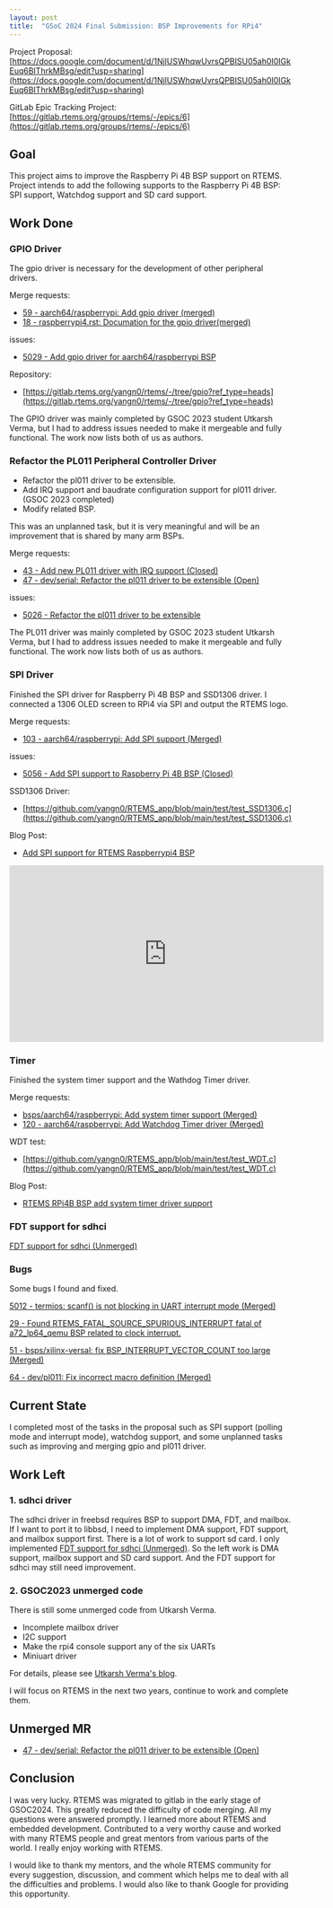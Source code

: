 ```yaml
---
layout: post
title:  "GSoC 2024 Final Submission: BSP Improvements for RPi4"
---
```


Project Proposal: [https://docs.google.com/document/d/1NjlUSWhqwUvrsQPBISU05ah0I0IGkEuq6BIThrkMBsg/edit?usp=sharing](https://docs.google.com/document/d/1NjlUSWhqwUvrsQPBISU05ah0I0IGkEuq6BIThrkMBsg/edit?usp=sharing)

GitLab Epic Tracking Project: [https://gitlab.rtems.org/groups/rtems/-/epics/6](https://gitlab.rtems.org/groups/rtems/-/epics/6)

## Goal
This project aims to improve the Raspberry Pi 4B BSP support on RTEMS. Project intends to add the following supports to the Raspberry Pi 4B BSP: SPI support, Watchdog support and SD card support.

## Work Done

### GPIO Driver

The gpio driver is necessary for the development of other peripheral drivers. 

Merge requests:
- [59 - aarch64/raspberrypi: Add gpio driver (merged)](https://gitlab.rtems.org/rtems/rtos/rtems/-/merge_requests/59)
- [18 - raspberrypi4.rst: Documation for the gpio driver(merged)](https://gitlab.rtems.org/rtems/docs/rtems-docs/-/merge_requests/18)

issues:
- [5029 - Add gpio driver for aarch64/raspberrypi BSP](https://gitlab.rtems.org/rtems/rtos/rtems/-/issues/5029)

Repository:
- [https://gitlab.rtems.org/yangn0/rtems/-/tree/gpio?ref_type=heads](https://gitlab.rtems.org/yangn0/rtems/-/tree/gpio?ref_type=heads)

The GPIO driver was mainly completed by GSOC 2023 student Utkarsh Verma, but I had to address issues needed to make it mergeable and fully functional. The work now lists both of us as authors.

### Refactor the PL011 Peripheral Controller Driver

- Refactor the pl011 driver to be extensible.
- Add IRQ support and baudrate configuration support for pl011 driver. (GSOC 2023 completed)
- Modify related BSP.

This was an unplanned task, but it is very meaningful and will be an improvement that is shared by many arm BSPs.

Merge requests:
- [43 - Add new PL011 driver with IRQ support (Closed)](https://gitlab.rtems.org/rtems/rtos/rtems/-/merge_requests/43)
- [47 - dev/serial: Refactor the pl011 driver to be extensible (Open)](https://gitlab.rtems.org/rtems/rtos/rtems/-/merge_requests/47)

issues:
- [5026 - Refactor the pl011 driver to be extensible](https://gitlab.rtems.org/rtems/rtos/rtems/-/issues/5026)

The PL011 driver was mainly completed by GSOC 2023 student Utkarsh Verma, but I had to address issues needed to make it mergeable and fully functional. The work now lists both of us as authors.

### SPI Driver
Finished the SPI driver for Raspberry Pi 4B BSP and SSD1306 driver. I connected a 1306 OLED screen to RPi4 via SPI and output the RTEMS logo.

Merge requests:
- [103 - aarch64/raspberrypi: Add SPI support (Merged)](https://gitlab.rtems.org/rtems/rtos/rtems/-/merge_requests/103)

issues:
- [5056 - Add SPI support to Raspberry Pi 4B BSP (Closed)](https://gitlab.rtems.org/rtems/rtos/rtems/-/issues/5056)

SSD1306 Driver:
- [https://github.com/yangn0/RTEMS_app/blob/main/test/test_SSD1306.c](https://github.com/yangn0/RTEMS_app/blob/main/test/test_SSD1306.c)

Blog Post:
- [Add SPI support for RTEMS Raspberrypi4 BSP](https://yangn0.github.io/2024/07/24/Add-SPI-support-for-RTEMS-Raspberrypi4-BSP.html)

<iframe width="560" height="315" src="https://www.youtube.com/embed/DFtzoiYVMiQ?si=sG2gWWefTS6fUv-X" title="YouTube video player" frameborder="0" allow="accelerometer; autoplay; clipboard-write; encrypted-media; gyroscope; picture-in-picture; web-share" referrerpolicy="strict-origin-when-cross-origin" allowfullscreen></iframe>

### Timer
Finished the system timer support and the Wathdog Timer driver.

Merge requests:
- [bsps/aarch64/raspberrypi: Add system timer support (Merged)](https://gitlab.rtems.org/rtems/rtos/rtems/-/commit/00f0d307b49097236dd10329456bb4103c283024)
- [120 - aarch64/raspberrypi: Add Watchdog Timer driver (Merged)](https://gitlab.rtems.org/rtems/rtos/rtems/-/merge_requests/120)

WDT test:
- [https://github.com/yangn0/RTEMS_app/blob/main/test/test_WDT.c](https://github.com/yangn0/RTEMS_app/blob/main/test/test_WDT.c)

Blog Post:
- [RTEMS RPi4B BSP add system timer driver support](https://yangn0.github.io/2024/05/22/RTEMS-RPi4B-BSP-add-system-timer-driver-support.html)

### FDT support for sdhci
[FDT support for sdhci (Unmerged)](https://gitlab.rtems.org/yangn0/rtems/-/commit/470d9cb763b4689b519ef069b61717d7a23c7780)

### Bugs
Some bugs I found and fixed.

[5012 - termios: scanf() is not blocking in UART interrupt mode (Merged)](https://gitlab.rtems.org/rtems/rtos/rtems/-/issues/5012)

[29 - Found RTEMS_FATAL_SOURCE_SPURIOUS_INTERRUPT fatal of a72_lp64_qemu BSP related to clock interrupt. ](https://gitlab.rtems.org/rtems/rtos/rtems/-/merge_requests/29)

[51 - bsps/xilinx-versal: fix BSP_INTERRUPT_VECTOR_COUNT too large (Merged)](https://gitlab.rtems.org/rtems/rtos/rtems/-/merge_requests/51)

[64 - dev/pl011: Fix incorrect macro definition (Merged)](https://gitlab.rtems.org/rtems/rtos/rtems/-/merge_requests/64)

## Current State
I completed most of the tasks in the proposal such as SPI support (polling mode and interrupt mode), watchdog support, and some unplanned tasks such as improving and merging gpio and pl011 driver.

## Work Left
### 1. sdhci driver
The sdhci driver in freebsd requires BSP to support DMA, FDT, and mailbox. If I want to port it to libbsd, I need to implement DMA support, FDT support, and mailbox support first. There is a lot of work to support sd card. I only implemented [FDT support for sdhci (Unmerged)](https://gitlab.rtems.org/yangn0/rtems/-/commit/470d9cb763b4689b519ef069b61717d7a23c7780). So the left work is DMA support, mailbox support and SD card support.
And the FDT support for sdhci may still need improvement.  

### 2. GSOC2023 unmerged code
There is still some unmerged code from Utkarsh Verma.
- Incomplete mailbox driver
- I2C support
- Make the rpi4 console support any of the six UARTs
- Miniuart driver

For details, please see [Utkarsh Verma's blog](https://bitbanged.com/posts/gsoc/final-update/).

I will focus on RTEMS in the next two years, continue to work and complete them.

## Unmerged MR
- [47 - dev/serial: Refactor the pl011 driver to be extensible (Open)](https://gitlab.rtems.org/rtems/rtos/rtems/-/merge_requests/47)

## Conclusion
I was very lucky. RTEMS was migrated to gitlab in the early stage of GSOC2024. This greatly reduced the difficulty of code merging. All my questions were answered promptly. I learned more about RTEMS and embedded development. Contributed to a very worthy cause and worked with many RTEMS people and great mentors from various parts of the world. I really enjoy working with RTEMS.

I would like to thank my mentors, and the whole RTEMS community for every suggestion, discussion, and comment which helps me to deal with all the difficulties and problems. I would also like to thank Google for providing this opportunity.
